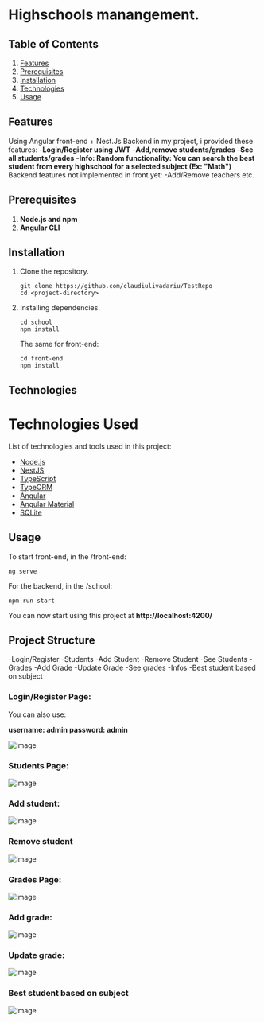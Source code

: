 # Highschools manangement.

## Table of Contents

1. [Features](#features)
2. [Prerequisites](#prerequisites)
3. [Installation](#installation)
4. [Technologies](#technologies)
5. [Usage](#usage)


## Features

Using Angular front-end + Nest.Js Backend in my project, i provided these features:
  -**Login/Register using JWT**
  -**Add,remove students/grades**
  -**See all students/grades**
  -**Info: Random functionality: You can search the best student from every highschool for a selected subject (Ex: "Math")**
Backend features not implemented in front yet:
  -Add/Remove teachers etc.

## Prerequisites

1. **Node.js and npm**
2. **Angular CLI**

## Installation

1. Clone the repository.
   ```console
   git clone https://github.com/claudiulivadariu/TestRepo
   cd <project-directory>
   ```
3. Installing dependencies.
   ```console
   cd school
   npm install
   ```
   The same for front-end:
   ```console
   cd front-end
   npm install
   ```

## Technologies

# Technologies Used

List of technologies and tools used in this project:

- [Node.js](https://nodejs.org/)
- [NestJS](https://nestjs.com/)
- [TypeScript](https://www.typescriptlang.org/)
- [TypeORM](https://typeorm.io/)
- [Angular](https://angular.io/)
- [Angular Material](https://material.angular.io/)
- [SQLite](https://www.sqlite.org/)

## Usage

   To start front-end, in the /front-end:
   ```console
   ng serve
   ```
   For the backend, in the /school:
   ```console
   npm run start
   ```
  You can now start using this project at **http://localhost:4200/**

## Project Structure

-Login/Register
  -Students
    -Add Student
    -Remove Student
    -See Students
  -Grades
    -Add Grade
    -Update Grade
    -See grades
  -Infos
    -Best student based on subject

### Login/Register Page:

You can also use:

**username: admin**
**password: admin**

![image](https://github.com/claudiulivadariu/TestRepo/assets/79170970/eac511d4-a201-47ac-9c1b-4bf0af510ae6)

### Students Page:

![image](https://github.com/claudiulivadariu/TestRepo/assets/79170970/94ccf452-4ba4-4e72-aae0-a88fa71df84e)

### Add student:

![image](https://github.com/claudiulivadariu/TestRepo/assets/79170970/bb8bafcc-2ed3-4715-b764-33947faab675)

### Remove student

![image](https://github.com/claudiulivadariu/TestRepo/assets/79170970/6c04948b-dd20-4785-abaf-3393b1e99701)

### Grades Page:
![image](https://github.com/claudiulivadariu/TestRepo/assets/79170970/2679b9ef-a38b-466c-acf0-b2207d400330)

### Add grade:
![image](https://github.com/claudiulivadariu/TestRepo/assets/79170970/14f64ad7-e97a-494a-bdd8-7a69038030a2)

### Update grade:
![image](https://github.com/claudiulivadariu/TestRepo/assets/79170970/35bfd7e4-2e62-422c-93c5-2e498264e58f)

### Best student based on subject
![image](https://github.com/claudiulivadariu/TestRepo/assets/79170970/15fd2f0d-2455-4bd6-b5a0-c20550445f86)
